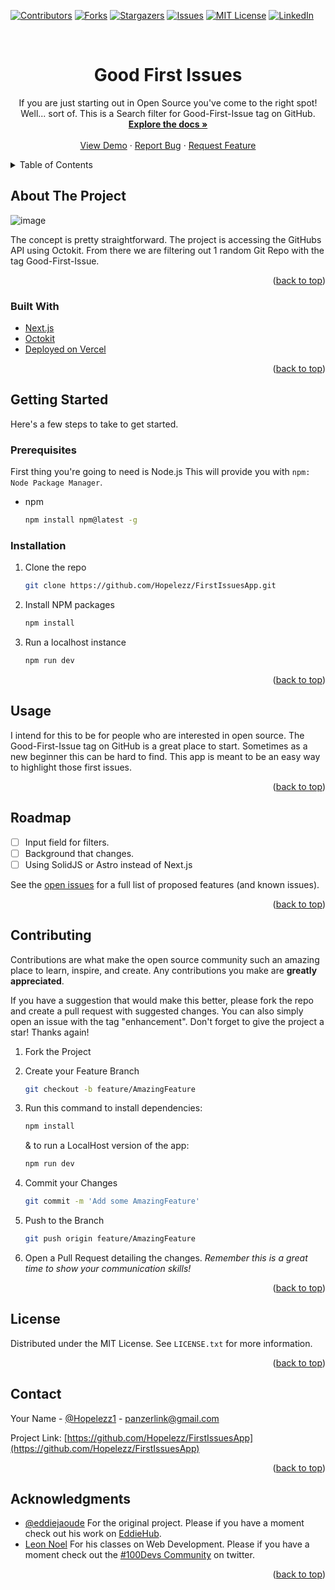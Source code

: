 <div id="top"></div>

<!-- PROJECT SHIELDS -->
[![Contributors][contributors-shield]][contributors-url]
[![Forks][forks-shield]][forks-url]
[![Stargazers][stars-shield]][stars-url]
[![Issues][issues-shield]][issues-url]
[![MIT License][license-shield]][license-url]
[![LinkedIn][linkedin-shield]][linkedin-url]

<!-- PROJECT LOGO -->
<br />
<div align="center">
<h1 align="center">Good First Issues</h1>

  <p align="center">
    If you are just starting out in Open Source you've come to the right spot! Well... sort of. This is a Search filter for Good-First-Issue tag on GitHub.
    <br />
    <a href="https://github.com/Hopelezz/FirstIssuesApp"> <strong>Explore the docs »</strong></a>
    <br />
    <br />
    <a href="https://first-issues.vercel.app/">View Demo</a>
    ·
    <a href="https://github.com/Hopelezz/FirstIssuesApp/issues">Report Bug</a>
    ·
    <a href="https://github.com/Hopelezz/FirstIssuesApp/issues">Request Feature</a>
  </p>
</div>

<!-- TABLE OF CONTENTS -->
<details>
  <summary>Table of Contents</summary>
  <ol>
    <li>
      <a href="#about-the-project">About The Project</a>
      <ul>
        <li><a href="#built-with">Built With</a></li>
      </ul>
    </li>
    <li>
      <a href="#getting-started">Getting Started</a>
      <ul>
        <li><a href="#prerequisites">Prerequisites</a></li>
        <li><a href="#installation">Installation</a></li>
      </ul>
    </li>
    <li><a href="#usage">Usage</a></li>
    <li><a href="#roadmap">Roadmap</a></li>
    <li><a href="#contributing">Contributing</a></li>
    <li><a href="#license">License</a></li>
    <li><a href="#contact">Contact</a></li>
    <li><a href="#acknowledgments">Acknowledgments</a></li>
  </ol>
</details>

<!-- ABOUT THE PROJECT -->
## About The Project

![image](https://user-images.githubusercontent.com/72772558/176366055-57a78eec-8e0d-4331-b338-c246995bbe98.png)

The concept is pretty straightforward. The project is accessing the GitHubs API using Octokit. From there we are filtering out 1 random Git Repo with the tag Good-First-Issue.

<p align="right">(<a href="#top">back to top</a>)</p>

### Built With

* [Next.js](https://nextjs.org/)
* [Octokit](https://github.com/octokit)
* [Deployed on Vercel](https://vercel.com/)

<p align="right">(<a href="#top">back to top</a>)</p>

<!-- GETTING STARTED -->
## Getting Started

Here's a few steps to take to get started.

### Prerequisites

First thing you're going to need is Node.js This will provide you with `npm: Node Package Manager`.

* npm

  ```sh
  npm install npm@latest -g
  ```

### Installation

1. Clone the repo
    ```sh
    git clone https://github.com/Hopelezz/FirstIssuesApp.git
    ```

2. Install NPM packages
   ```sh
   npm install
   ```  

3. Run a localhost instance
    ```sh
    npm run dev
    ```
<p align="right">(<a href="#top">back to top</a>)</p>

<!-- USAGE EXAMPLES -->
## Usage

I intend for this to be for people who are interested in open source. The Good-First-Issue tag on GitHub is a great place to start. Sometimes as a new beginner this can be hard to find. This app is meant to be an easy way to highlight those first issues.

<p align="right">(<a href="#top">back to top</a>)</p>

<!-- ROADMAP -->
## Roadmap

* [ ] Input field for filters.
* [ ] Background that changes.
* [ ] Using SolidJS or Astro instead of Next.js

See the [open issues](https://github.com/Hopelezz/FirstIssuesApp/issues) for a full list of proposed features (and known issues).

<p align="right">(<a href="#top">back to top</a>)</p>

<!-- CONTRIBUTING -->
## Contributing

Contributions are what make the open source community such an amazing place to learn, inspire, and create. Any contributions you make are **greatly appreciated**.

If you have a suggestion that would make this better, please fork the repo and create a pull request with suggested changes. You can also simply open an issue with the tag "enhancement".
Don't forget to give the project a star! Thanks again!

1. Fork the Project
2. Create your Feature Branch
    ```sh
    git checkout -b feature/AmazingFeature
    ```
3. Run this command to install dependencies:
    ```sh
    npm install
    ```
    & to run a LocalHost version of the app:
    ```sh
    npm run dev
    ```

4. Commit your Changes
    ```sh
    git commit -m 'Add some AmazingFeature'
    ```
4. Push to the Branch
    ```sh
    git push origin feature/AmazingFeature
    ```
5. Open a Pull Request detailing the changes. _Remember this is a great time to show your communication skills!_

<p align="right">(<a href="#top">back to top</a>)</p>

<!-- LICENSE -->
## License

Distributed under the MIT License. See `LICENSE.txt` for more information.

<p align="right">(<a href="#top">back to top</a>)</p>

<!-- CONTACT -->
## Contact

Your Name - [@Hopelezz1](https://twitter.com/Hopelezz1) - panzerlink@gmail.com

Project Link: [https://github.com/Hopelezz/FirstIssuesApp](https://github.com/Hopelezz/FirstIssuesApp)

<p align="right">(<a href="#top">back to top</a>)</p>

<!-- ACKNOWLEDGMENTS -->
## Acknowledgments

* [@eddiejaoude](https://twitter.com/eddiejaoude) For the original project. Please if you have a moment check out his work on [EddieHub](https://www.eddiehub.org/).
* [Leon Noel](https://twitter.com/leonnoel) For his classes on Web Development. Please if you have a moment check out the [#100Devs Community](https://twitter.com/search?q=%23100dev&src=typed_query) on twitter.

<p align="right">(<a href="#top">back to top</a>)</p>

<!-- MARKDOWN LINKS & IMAGES -->
<!-- https://www.markdownguide.org/basic-syntax/#reference-style-links -->
[contributors-shield]: https://img.shields.io/github/contributors/Hopelezz/FirstIssuesApp.svg?style=for-the-badge
[contributors-url]: https://github.com/Hopelezz/FirstIssuesApp/graphs/contributors
[forks-shield]: https://img.shields.io/github/forks/Hopelezz/FirstIssuesApp.svg?style=for-the-badge
[forks-url]: https://github.com/Hopelezz/FirstIssuesApp/network/members
[stars-shield]: https://img.shields.io/github/stars/Hopelezz/FirstIssuesApp.svg?style=for-the-badge
[stars-url]: https://github.com/Hopelezz/FirstIssuesApp/stargazers
[issues-shield]: https://img.shields.io/github/issues/Hopelezz/FirstIssuesApp.svg?style=for-the-badge
[issues-url]: https://github.com/Hopelezz/FirstIssuesApp/issues
[license-shield]: https://img.shields.io/github/license/Hopelezz/FirstIssuesApp.svg?style=for-the-badge
[license-url]: https://github.com/Hopelezz/FirstIssuesApp/blob/master/LICENSE.txt
[linkedin-shield]: https://img.shields.io/badge/-LinkedIn-black.svg?style=for-the-badge&logo=linkedin&colorB=555
[linkedin-url]: https://linkedin.com/in/mark-spratt
[product-screenshot]: images/screenshot.png
